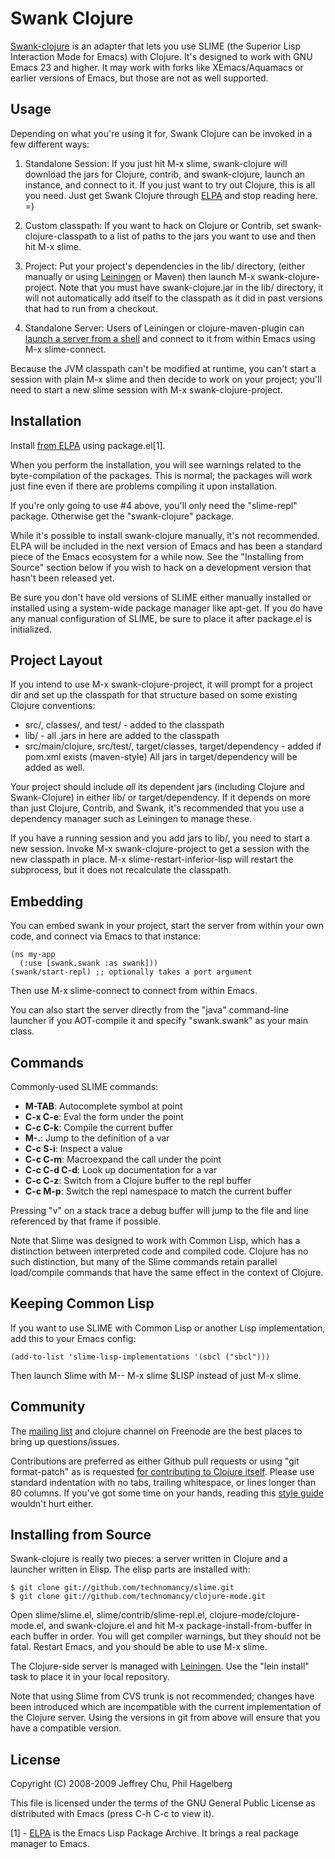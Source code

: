 # Swank Clojure

[Swank-clojure](http://github.com/technomancy/swank-clojure) is an
adapter that lets you use SLIME (the Superior Lisp Interaction Mode
for Emacs) with Clojure. It's designed to work with GNU Emacs 23 and
higher. It may work with forks like XEmacs/Aquamacs or earlier
versions of Emacs, but those are not as well supported.

## Usage

Depending on what you're using it for, Swank Clojure can be invoked in
a few different ways:
        
1. Standalone Session: If you just hit M-x slime, swank-clojure will
   download the jars for Clojure, contrib, and swank-clojure,
   launch an instance, and connect to it. If you just want to try out
   Clojure, this is all you need. Just get Swank Clojure through
   [ELPA](http://tromey.com/elpa) and stop reading here. =)

2. Custom classpath: If you want to hack on Clojure or Contrib, set
   swank-clojure-classpath to a list of paths to the jars you want to
   use and then hit M-x slime.

3. Project: Put your project's dependencies in the lib/ directory,
   (either manually or using
   [Leiningen](http://github.com/technomancy/leiningen) or Maven) then
   launch M-x swank-clojure-project. Note that you must have
   swank-clojure.jar in the lib/ directory, it will not automatically
   add itself to the classpath as it did in past versions that had to
   run from a checkout.

4. Standalone Server: Users of Leiningen or clojure-maven-plugin can
   [launch a server from a
   shell](http://wiki.github.com/technomancy/leiningen/emacs-integration)
   and connect to it from within Emacs using M-x slime-connect.

Because the JVM classpath can't be modified at runtime, you can't
start a session with plain M-x slime and then decide to work on your
project; you'll need to start a new slime session with M-x
swank-clojure-project.

## Installation

Install [from ELPA](http://tromey.com/elpa) using package.el[1].

When you perform the installation, you will see warnings related to
the byte-compilation of the packages. This is normal; the packages
will work just fine even if there are problems compiling it upon
installation.

If you're only going to use #4 above, you'll only need the
"slime-repl" package. Otherwise get the "swank-clojure" package.

While it's possible to install swank-clojure manually, it's not
recommended. ELPA will be included in the next version of Emacs and
has been a standard piece of the Emacs ecosystem for a while
now. See the "Installing from Source" section below if you wish to
hack on a development version that hasn't been released yet.

Be sure you don't have old versions of SLIME either manually installed
or installed using a system-wide package manager like apt-get. If you
do have any manual configuration of SLIME, be sure to place it after
package.el is initialized.

## Project Layout

If you intend to use M-x swank-clojure-project, it will prompt for a
project dir and set up the classpath for that structure based on some
existing Clojure conventions:

* src/, classes/, and test/ - added to the classpath
* lib/ - all .jars in here are added to the classpath
* src/main/clojure, src/test/, target/classes, 
  target/dependency - added if pom.xml exists (maven-style)
  All jars in target/dependency will be added as well.

Your project should include *all* its dependent jars (including
Clojure and Swank-Clojure) in either lib/ or target/dependency. If it
depends on more than just Clojure, Contrib, and Swank, it's
recommended that you use a dependency manager such as Leiningen to
manage these.

If you have a running session and you add jars to lib/, you need to
start a new session. Invoke M-x swank-clojure-project to get a session
with the new classpath in place. M-x slime-restart-inferior-lisp will
restart the subprocess, but it does not recalculate the classpath.

## Embedding

You can embed swank in your project, start the server from within your
own code, and connect via Emacs to that instance:

    (ns my-app
      (:use [swank.swank :as swank]))
    (swank/start-repl) ;; optionally takes a port argument

Then use M-x slime-connect to connect from within Emacs.

You can also start the server directly from the "java" command-line
launcher if you AOT-compile it and specify "swank.swank" as your main
class.

## Commands

Commonly-used SLIME commands:

* **M-TAB**: Autocomplete symbol at point
* **C-x C-e**: Eval the form under the point
* **C-c C-k**: Compile the current buffer
* **M-.**: Jump to the definition of a var
* **C-c S-i**: Inspect a value
* **C-c C-m**: Macroexpand the call under the point
* **C-c C-d C-d**: Look up documentation for a var
* **C-c C-z**: Switch from a Clojure buffer to the repl buffer
* **C-c M-p**: Switch the repl namespace to match the current buffer

Pressing "v" on a stack trace a debug buffer will jump to the file and
line referenced by that frame if possible.

Note that Slime was designed to work with Common Lisp, which has a
distinction between interpreted code and compiled code. Clojure has no
such distinction, but many of the Slime commands retain parallel
load/compile commands that have the same effect in the context of
Clojure.

## Keeping Common Lisp

If you want to use SLIME with Common Lisp or another Lisp
implementation, add this to your Emacs config:

    (add-to-list 'slime-lisp-implementations '(sbcl ("sbcl")))

Then launch Slime with M-- M-x slime $LISP instead of just M-x slime.

## Community

The [mailing list](http://groups.google.com/group/swank-clojure) and
clojure channel on Freenode are the best places to bring up
questions/issues.

Contributions are preferred as either Github pull requests or using
"git format-patch" as is requested [for contributing to Clojure
itself](http://clojure.org/patches). Please use standard indentation
with no tabs, trailing whitespace, or lines longer than 80 columns. If
you've got some time on your hands, reading this [style
guide](http://mumble.net/~campbell/scheme/style.txt) wouldn't hurt
either.

## Installing from Source

Swank-clojure is really two pieces: a server written in Clojure and a
launcher written in Elisp. The elisp parts are installed with:

    $ git clone git://github.com/technomancy/slime.git
    $ git clone git://github.com/technomancy/clojure-mode.git

Open slime/slime.el, slime/contrib/slime-repl.el,
clojure-mode/clojure-mode.el, and swank-clojure.el and hit
M-x package-install-from-buffer in each buffer in order. You will get
compiler warnings, but they should not be fatal. Restart Emacs, and
you should be able to use M-x slime.

The Clojure-side server is managed with
[Leiningen](http://github.com/technomancy/leiningen). Use the "lein
install" task to place it in your local repository.

Note that using Slime from CVS trunk is not recommended; changes have
been introduced which are incompatible with the current implementation
of the Clojure server. Using the versions in git from above will
ensure that you have a compatible version.

## License

Copyright (C) 2008-2009 Jeffrey Chu, Phil Hagelberg

This file is licensed under the terms of the GNU General Public
License as distributed with Emacs (press C-h C-c to view it).

[1] - [ELPA](http://tromey.com/elpa/install.html) is the Emacs Lisp
  Package Archive. It brings a real package manager to Emacs.
